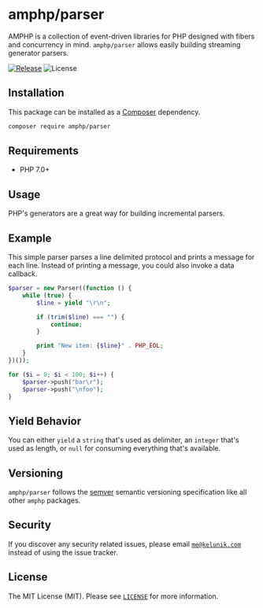 # amphp/parser

AMPHP is a collection of event-driven libraries for PHP designed with fibers and concurrency in mind.
`amphp/parser` allows easily building streaming generator parsers.

[![Release](https://img.shields.io/github/release/amphp/parser.svg?style=flat-square)](https://github.com/amphp/parser/releases)
![License](https://img.shields.io/badge/license-MIT-blue.svg?style=flat-square)

## Installation

This package can be installed as a [Composer](https://getcomposer.org/) dependency.

```bash
composer require amphp/parser
```

## Requirements

- PHP 7.0+

## Usage

PHP's generators are a great way for building incremental parsers.

## Example

This simple parser parses a line delimited protocol and prints a message for each line. Instead of printing a message, you could also invoke a data callback.

```php
$parser = new Parser((function () {
    while (true) {
        $line = yield "\r\n";

        if (trim($line) === "") {
            continue;
        }

        print "New item: {$line}" . PHP_EOL;
    }
})());

for ($i = 0; $i < 100; $i++) {
    $parser->push("bar\r");
    $parser->push("\nfoo");
}
```

## Yield Behavior

You can either `yield` a `string` that's used as delimiter, an `integer` that's used as length, or `null` for consuming everything that's available.

## Versioning

`amphp/parser` follows the [semver](http://semver.org/) semantic versioning specification like all other `amphp` packages.

## Security

If you discover any security related issues, please email [`me@kelunik.com`](mailto:me@kelunik.com) instead of using the issue tracker.

## License

The MIT License (MIT). Please see [`LICENSE`](./LICENSE) for more information.
